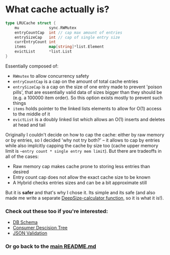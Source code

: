 # What cache actually is?
```Go
type LRUCache struct {
	mu             sync.RWMutex
	entryCountCap  int // cap max amount of entries 
	entrySizeCap   int // cap of single entry size
	currEntryCount int
	items          map[string]*list.Element
	evictList      *list.List
}
```
Essentially composed of:
- `RWmutex` to allow concurrency safety
- `entryCountCap` is a cap on the amount of total cache entries
- `entrySizeCap` is a cap on the size of one entry made to prevent 'poison pills', that are essentially valid data of sizes bigger than they should be (e.g. a 100000 item order). So this option exists mostly to prevent such things
- `items` holds pointer to the linked lists elements to allow for O(1) access to the middle of it
- `evictList` is a doubly linked list which allows an O(1) inserts and deletes at head and tail

Originally I couldn't decide on how to cap the cache: either by raw memory or by entries, so I decided 'why not try both?' – it allows to cap by entries while also implcitly capping the cache by size too (cache upper memory limit is `~entry count * single entry mem limit`). 
But there are tradeoffs in all of the cases:
* Raw memory cap makes cache prone to storing less entries than desired
* Entry count cap does not allow the exact cache size to be known
* A Hybrid checks entries sizes and can be a bit approximate still

But it is __safer__ and that's why I chose it. Its simple and its safe (and also made me write a separate [DeepSize-calculator function](../internal/pkg/sizeof/calculator.go), so it is what it is!).


### Check out these too if you're interested:
* [DB Schema](../docs/database.md)
* [Consumer Descision Tree](../docs/consumer.md)
* [JSON Validation](../docs/validation.md)

### Or go back to the [main README.md](../README.md)

